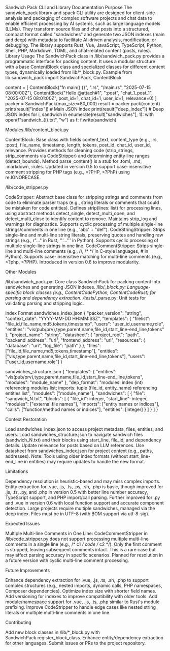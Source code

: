 Sandwich Pack CLI and Library Documentation
Purpose
The sandwich_pack library and spack CLI utility are designed for client-side analysis and packaging of complex software projects and chat data to enable efficient processing by AI systems, such as large language models (LLMs). They transform source files and chat posts into a structured, compact format called "sandwiches" and generate two JSON indexes (main and deep) with metadata to facilitate AI-driven analysis, modification, or debugging. The library supports Rust, Vue, JavaScript, TypeScript, Python, Shell, PHP, Markdown, TOML, and chat-related content (posts, rules).
Library Usage
The SandwichPack class in /lib/sandwich_pack.py provides a programmatic interface for packing content. It uses a modular structure with a base ContentBlock class and specialized classes for different content types, dynamically loaded from lib/*_block.py.
Example
from lib.sandwich_pack import SandwichPack, ContentBlock

content = [
    ContentBlock("fn main() {}", ".rs", "/main.rs", "2025-07-15 08:00:00Z"),
    ContentBlock("Hello @attach#1", ":post", "chat_1_post_1", "2025-07-15 08:01:00Z", post_id=1, chat_id=1, user_id=1, relevance=0)
]
packer = SandwichPack(max_size=80_000)
result = packer.pack(content)
print(result["index"])  # Main JSON index
print(result["deep_index"])  # Deep JSON index
for i, sandwich in enumerate(result["sandwiches"], 1):
    with open(f"sandwich_{i}.txt", "w") as f:
        f.write(sandwich)

Modules
/lib/content_block.py

ContentBlock: Base class with fields content_text, content_type (e.g., .rs, :post), file_name, timestamp, length, tokens, post_id, chat_id, user_id, relevance. Provides methods for cleaning code (strip_strings, strip_comments via CodeStripper) and determining entity line ranges (detect_bounds). Method parse_content() is a stub for .toml, .md, .markdown, :rules. Updated in version 0.5 to support case-insensitive comment stripping for PHP tags (e.g., <?PHP, <?PhP) using re.IGNORECASE.

/lib/code_stripper.py

CodeStripper: Abstract base class for stripping strings and comments from code to eliminate parser traps (e.g., string literals or comments that could be mistaken for code entities). Defines strip(lines: list) for processing lines, using abstract methods detect_single, detect_multi_open, and detect_multi_close to identify content to remove. Maintains strip_log and warnings for diagnostics. Supports cyclic processing of multiple single-line strings/comments in one line (e.g., 'abc' + "def").
CodeStringStripper: Strips single-line and multi-line string literals, preserving quotes and handling raw strings (e.g., r"..." in Rust, '''...''' in Python). Supports cyclic processing of multiple single-line strings in one line.
CodeCommentStripper: Strips single-line and multi-line comments (e.g., //, /* */ in C-style languages, # in Python). Supports case-insensitive matching for multi-line comments (e.g., <?php, <?PHP). Introduced in version 0.6 to improve modularity.

Other Modules

/lib/sandwich_pack.py: Core class SandwichPack for packing content into sandwiches and generating JSON indexes.
/lib/*_block.py: Language-specific block classes (e.g., ContentCodePython, ContentCodeRust) for parsing and dependency extraction.
/tests/*_parse.py: Unit tests for validating parsing and stripping logic.

Index Format
sandwiches_index.json
{
  "packer_version": "string",
  "context_date": "YYYY-MM-DD HH:MM:SSZ",
  "templates": {
    "filelist": "file_id,file_name,md5,tokens,timestamp",
    "users": "user_id,username,role",
    "entities": "vis(pub/prv),type,parent,name,file_id,start_line-end_line,tokens"
  },
  "project_name": "string",
  "datasheet": {
    "project_root": "path",
    "backend_address": "url",
    "frontend_address": "url",
    "resources": {
      "database": "uri",
      "log_file": "path"
    }
  },
  "files": ["file_id,file_name,md5,tokens,timestamp"],
  "entities": ["vis,type,parent,name,file_id,start_line-end_line,tokens"],
  "users": ["user_id,username,role"]
}

sandwiches_structure.json
{
  "templates": {
    "entities": "vis(pub/prv),type,parent,name,file_id,start_line-end_line,tokens",
    "modules": "module_name"
  },
  "dep_format": "modules: index (int) referencing modules list; imports: tuple (file_id, entity_name) referencing entities list",
  "modules": ["module_name"],
  "sandwiches": [
    {
      "file": "sandwich_N.txt",
      "blocks": [
        {
          "file_id": integer,
          "start_line": integer,
          "modules": ["external file names"],
          "imports": ["entity names or indices"],
          "calls": ["function/method names or indices"],
          "entities": [integer]
        }
      ]
    }
  ]
}

Context Restoration

Load sandwiches_index.json to access project metadata, files, entities, and users.
Load sandwiches_structure.json to navigate sandwich files (sandwich_N.txt) and their blocks using start_line, file_id, and dependency details.
Update relevance for posts based on LLM references.
Use datasheet from sandwiches_index.json for project context (e.g., paths, addresses).
Note: Tools using older index formats (without start_line-end_line in entities) may require updates to handle the new format.

Limitations

Dependency resolution is heuristic-based and may miss complex imports.
Entity extraction for .vue, .js, .ts, .py, .sh, .php is basic, though improved for .js, .ts, .py, and .php in version 0.5 with better line number accuracy, TypeScript support, and PHP import/call parsing. Further improved for .py and .vue in version 0.6 with local function support and accurate component detection.
Large projects require multiple sandwiches, managed via the deep index.
Files must be in UTF-8 (with BOM support via utf-8-sig).

Expected Issues

Multiple Multi-line Comments in One Line: CodeCommentStripper in /lib/code_stripper.py does not support processing multiple multi-line comments in a single line (e.g., /* c1 */ code /* c2 */). Only the first comment is stripped, leaving subsequent comments intact. This is a rare case but may affect parsing accuracy in specific scenarios. Planned for resolution in a future version with cyclic multi-line comment processing.

Future Improvements

Enhance dependency extraction for .vue, .js, .ts, .sh, .php to support complex structures (e.g., nested imports, dynamic calls, PHP namespaces, Composer dependencies).
Optimize index size with shorter field names.
Add versioning for indexes to improve compatibility with older tools.
Add module/namespace support for .vue, .js, .ts, .php similar to Rust's module prefixing.
Improve CodeStripper to handle edge cases like nested string literals or multiple multi-line comments in one line.

Contributing

Add new block classes in /lib/*_block.py with SandwichPack.register_block_class.
Enhance entity/dependency extraction for other languages.
Submit issues or PRs to the project repository.
